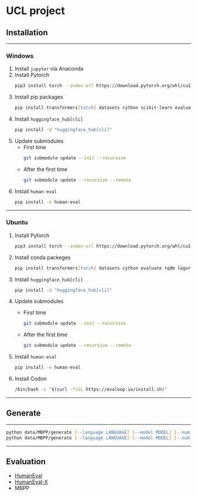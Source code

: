 # UCL project
## Installation

---
### Windows
1. Install `jupyter` via Anaconda
2. Install Pytorch
    ```zsh
    pip3 install torch --index-url https://download.pytorch.org/whl/cu121
    ```
3. Install pip packages
    ```zsh
    pip install transformers[torch] datasets cython scikit-learn evaluate tqdm loguru
    ```
4. Install `huggingface_hub[cli]`
   ```zsh
   pip install -U "huggingface_hub[cli]"
   ```
5. Update submodules
   - First time
       ```zsh
       git submodule update --init --recursive
       ```
    - After the first time
       ```zsh
       git submodule update --recursive --remote
       ```
6. Install `human-eval`
   ```zsh
   pip install -e human-eval
   ```
---
### Ubuntu
1. Install Pytorch
    ```zsh
    pip3 install torch --index-url https://download.pytorch.org/whl/cu121
    ```
2. Install conda packeges
   ```zsh
   pip install transformers[torch] datasets cython evaluate tqdm loguru
   ```
3. Install `huggingface_hub[cli]`
   ```zsh
   pip install -U "huggingface_hub[cli]"
   ```
4. Update submodules
   - First time
       ```zsh
       git submodule update --init --recursive
       ```
    - After the first time
       ```zsh
       git submodule update --recursive --remote
       ```

7. Install `human-eval`
   ```zsh
   pip install -e human-eval
   ```
8. Install Codon
   ```zsh
   /bin/bash -c "$(curl -fsSL https://exaloop.io/install.sh)"
   ```
---
## Generate
---
```zsh
python data/MBPP/generate [--language LANGUAGE] [--model MODEL] [--num_samples_per_task NUM_SAMPLES_PER_TASK] [--compiler COMPILER] [--demo]
python data/MBPP/generate [--language LANGUAGE] [--model MODEL] [--num_samples_per_task NUM_SAMPLES_PER_TASK] [--compiler COMPILER] [--demo]
```
---
## Evaluation
- [HumanEval](human-eval/README.md)
- [HumanEval-X](CodeGeeX/codegeex/benchmark/README_zh.md)
- MBPP

